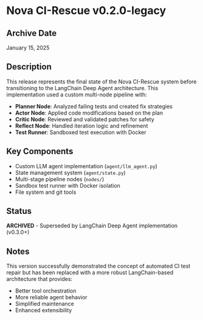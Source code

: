 # Nova CI-Rescue v0.2.0-legacy

## Archive Date

January 15, 2025

## Description

This release represents the final state of the Nova CI-Rescue system before transitioning to the LangChain Deep Agent architecture. This implementation used a custom multi-node pipeline with:

- **Planner Node**: Analyzed failing tests and created fix strategies
- **Actor Node**: Applied code modifications based on the plan
- **Critic Node**: Reviewed and validated patches for safety
- **Reflect Node**: Handled iteration logic and refinement
- **Test Runner**: Sandboxed test execution with Docker

## Key Components

- Custom LLM agent implementation (`agent/llm_agent.py`)
- State management system (`agent/state.py`)
- Multi-stage pipeline nodes (`nodes/`)
- Sandbox test runner with Docker isolation
- File system and git tools

## Status

**ARCHIVED** - Superseded by LangChain Deep Agent implementation (v0.3.0+)

## Notes

This version successfully demonstrated the concept of automated CI test repair but has been replaced with a more robust LangChain-based architecture that provides:

- Better tool orchestration
- More reliable agent behavior
- Simplified maintenance
- Enhanced extensibility
